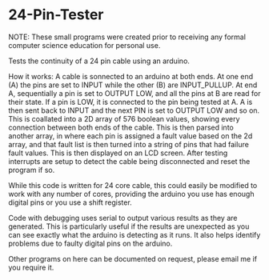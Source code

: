 # 24-Pin-Tester

NOTE: These small programs were created prior to receiving any formal computer science education for personal use.


Tests the continuity of a 24 pin cable using an arduino.

How it works:
A cable is sonnected to an arduino at both ends. At one end (A) the pins are set to INPUT while the other (B) are INPUT_PULLUP.
At end A, sequentially a pin is set to OUTPUT LOW, and all the pins at B are read for their state. If a pin is LOW, it is connected to the pin being tested at A.
A is then sent back to INPUT and the next PIN is set to OUTPUT LOW and so on.
This is coallated into a 2D array of 576 boolean values, showing every connection between both ends of the cable.
This is then parsed into another array, in where each pin is assigned a fault value based on the 2d array, and that fault list is then turned into a string of pins that had failure fault values. This is then displayed on an LCD screen.
After testing interrupts are setup to detect the cable being disconnected and reset the program if so.

While this code is written for 24 core cable, this could easily be modified to work with any number of cores, providing the arduino you use has enough digital pins or you use a shift register.


Code with debugging uses serial to output various results as they are generated. This is particularly useful if the results are unexpected as you can see exactly what the arduino is detecting as it runs. It also helps identify problems due to faulty digital pins on the arduino.



Other programs on here can be documented on request, please email me if you require it.

